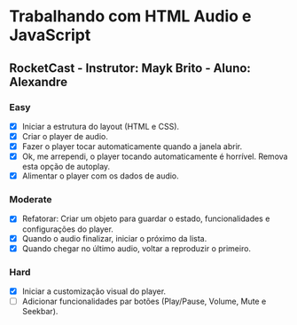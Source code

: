 # Trabalhando com HTML Audio e JavaScript

## RocketCast - Instrutor: Mayk Brito - Aluno: Alexandre

### Easy

- [x] Iniciar a estrutura do layout (HTML e CSS).
- [x] Criar o player de audio.
- [x] Fazer o player tocar automaticamente quando a janela abrir.
- [x] Ok, me arrependi, o player tocando automaticamente é horrível. Remova esta opção de autoplay.
- [x] Alimentar o player com os dados de audio.

### Moderate

- [x] Refatorar: Criar um objeto para guardar o estado, funcionalidades e configurações do player.
- [x] Quando o audio finalizar, iniciar o próximo da lista.
- [x] Quando chegar no último audio, voltar a reproduzir o primeiro.

### Hard

- [x] Iniciar a customização visual do player.
- [ ] Adicionar funcionalidades par botões (Play/Pause, Volume, Mute e Seekbar).
